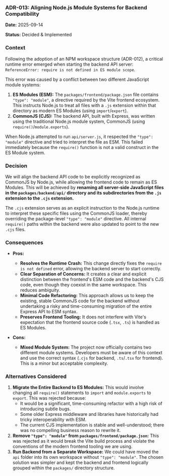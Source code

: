 ### **ADR-013: Aligning Node.js Module Systems for Backend Compatibility**

**Date:** 2025-09-14

**Status:** Decided & Implemented

### **Context**

Following the adoption of an NPM workspace structure (ADR-012), a critical runtime error emerged when starting the backend API server: `ReferenceError: require is not defined in ES module scope`.

This error was caused by a conflict between two different JavaScript module systems:

1.  **ES Modules (ESM):** The `packages/frontend/package.json` file contains `"type": "module"`, a directive required by the Vite frontend ecosystem. This instructs Node.js to treat all files with a `.js` extension within that directory as modern ES Modules (using `import`/`export`).
2.  **CommonJS (CJS):** The backend API, built with Express, was written using the traditional Node.js module system, CommonJS (using `require()`/`module.exports`).

When Node.js attempted to run `api/server.js`, it respected the `"type": "module"` directive and tried to interpret the file as ESM. This failed immediately because the `require()` function is not a valid construct in the ES Module system.

### **Decision**

We will align the backend API code to be explicitly recognized as CommonJS by Node.js, while allowing the frontend code to remain as ES Modules. This will be achieved by **renaming all server-side JavaScript files in the `packages/backend/api/` directory and its subdirectories from the `.js` extension to the `.cjs` extension.**

The `.cjs` extension serves as an explicit instruction to the Node.js runtime to interpret these specific files using the CommonJS loader, thereby overriding the package-level `"type": "module"` directive. All internal `require()` paths within the backend were also updated to point to the new `.cjs` files.

### **Consequences**

*   **Pros:**
    *   **Resolves the Runtime Crash:** This change directly fixes the `require is not defined` error, allowing the backend server to start correctly.
    *   **Clear Separation of Concerns:** It creates a clear and explicit distinction between the frontend's ESM code and the backend's CJS code, even though they coexist in the same workspace. This reduces ambiguity.
    *   **Minimal Code Refactoring:** This approach allows us to keep the existing, stable CommonJS code for the backend without undertaking a risky and time-consuming migration of the entire Express API to ESM syntax.
    *   **Preserves Frontend Tooling:** It does not interfere with Vite's expectation that the frontend source code (`.tsx`, `.ts`) is handled as ES Modules.

*   **Cons:**
    *   **Mixed Module System:** The project now officially contains two different module systems. Developers must be aware of this context and use the correct syntax (`.cjs` for backend, `.ts`/`.tsx` for frontend). This is a minor but acceptable complexity.

### **Alternatives Considered**

1.  **Migrate the Entire Backend to ES Modules:** This would involve changing all `require()` statements to `import` and `module.exports` to `export`. This was rejected because:
    *   It would be a significant, time-consuming refactor with a high risk of introducing subtle bugs.
    *   Some older Express middleware and libraries have historically had tricky interoperability with ESM.
    *   The current CJS implementation is stable and well-understood; there was no compelling business reason to rewrite it.
2.  **Remove `"type": "module"` from `packages/frontend/package.json`:** This was rejected as it would break the Vite build process and violate the conventions of the modern frontend tooling we are using.
3.  **Run Backend from a Separate Workspace:** We could have moved the `api` folder into its own workspace without `"type": "module"`. The chosen solution was simpler and kept the backend and frontend logically grouped within the `packages/` directory structure.